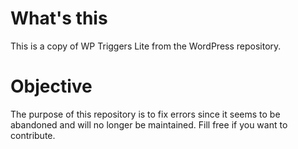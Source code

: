 # What's this

This is a copy of WP Triggers Lite from the WordPress repository.

# Objective

The purpose of this repository is to fix errors since it seems to be abandoned and will no longer be maintained.
Fill free if you want to contribute.
